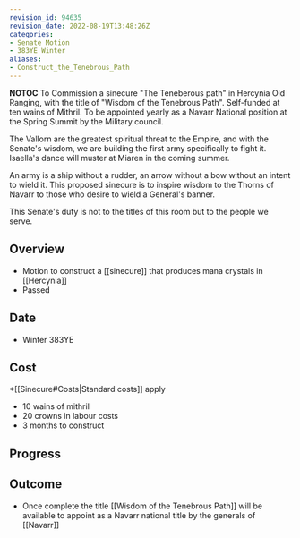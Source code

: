 ```yaml
---
revision_id: 94635
revision_date: 2022-08-19T13:48:26Z
categories:
- Senate Motion
- 383YE Winter
aliases:
- Construct_the_Tenebrous_Path
---
```



__NOTOC__
To Commission a sinecure "The Teneberous path" in Hercynia Old Ranging, with the title of "Wisdom of the Tenebrous Path". Self-funded at ten wains of Mithril. To be appointed yearly as a Navarr National position at the Spring Summit by the Military council.

The Vallorn are the greatest spiritual threat to the Empire, and with the Senate's wisdom, we are building the first army specifically to fight it. Isaella's dance will muster at Miaren in the coming summer.

An army is a ship without a rudder, an arrow without a bow without an intent to wield it. This proposed sinecure is to inspire wisdom to the Thorns of Navarr to those who desire to wield a General's banner.

This Senate's duty is not to the titles of this room but to the people we serve.

## Overview
* Motion to construct a [[sinecure]] that produces mana crystals in [[Hercynia]]
* Passed

## Date
* Winter 383YE

## Cost
*[[Sinecure#Costs|Standard costs]] apply
* 10 wains of mithril
* 20 crowns in labour costs
* 3 months to construct
## Progress

## Outcome
* Once complete the title [[Wisdom of the Tenebrous Path]] will be available to appoint as a Navarr national title by the generals of [[Navarr]]
